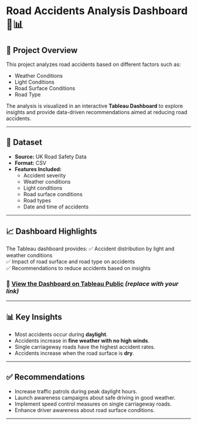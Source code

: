 # Road Accidents Analysis Dashboard 🚗📊

## 📌 Project Overview
This project analyzes road accidents based on different factors such as:
- Weather Conditions
- Light Conditions
- Road Surface Conditions
- Road Type

The analysis is visualized in an interactive **Tableau Dashboard** to explore insights and provide data-driven recommendations aimed at reducing road accidents.

---

## 📂 Dataset
- **Source:** UK Road Safety Data
- **Format:** CSV
- **Features Included:**
  - Accident severity
  - Weather conditions
  - Light conditions
  - Road surface conditions
  - Road types
  - Date and time of accidents

---

## 📈 Dashboard Highlights
The Tableau dashboard provides:
✅ Accident distribution by light and weather conditions  
✅ Impact of road surface and road type on accidents  
✅ Recommendations to reduce accidents based on insights

### 📎 [View the Dashboard on Tableau Public](https://public.tableau.com/app/discover) *(replace with your link)*

---

## 📊 Key Insights
- Most accidents occur during **daylight**.
- Accidents increase in **fine weather with no high winds**.
- Single carriageway roads have the highest accident rates.
- Accidents increase when the road surface is **dry**.

---

## ✅ Recommendations
- Increase traffic patrols during peak daylight hours.
- Launch awareness campaigns about safe driving in good weather.
- Implement speed control measures on single carriageway roads.
- Enhance driver awareness about road surface conditions.

---
